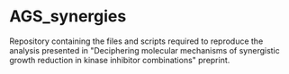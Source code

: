 # AGS_synergies

Repository containing the files and scripts required to reproduce the analysis presented in "Deciphering molecular mechanisms of synergistic growth reduction in kinase inhibitor combinations" preprint.


